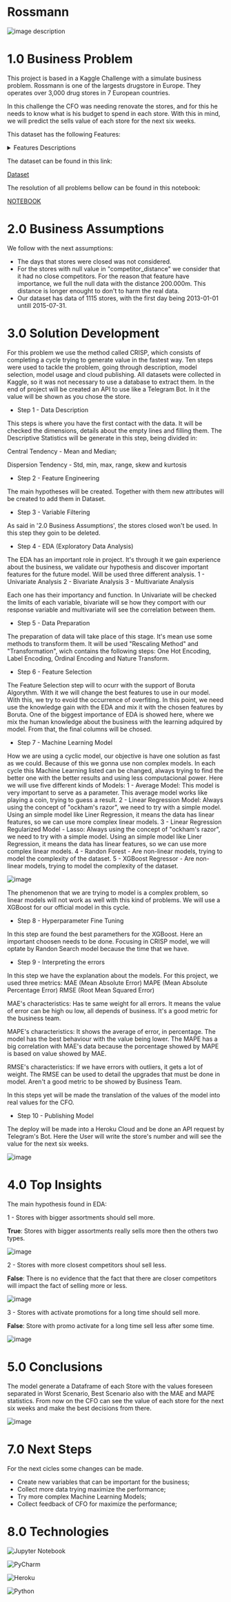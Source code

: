 # Rossmann

![image description](https://repository-images.githubusercontent.com/476548139/91c3cfaa-74ce-4d0a-a349-b787451cc54c)

# 1.0 Business Problem

This project is based in a Kaggle Challenge with a simulate business problem.
Rossmann is one of the largests drugstore in Europe. They operates over 3,000 drug stores in 7 European countries. 

In this challenge the CFO was needing renovate the stores, and for this he needs to know what is his budget to spend in each store. With this in mind, we will predict the sells value of each store for the next six weeks. 

This dataset has the following Features:

<details>
<summary>Features Descriptions</summary>

| Attribute | Description |
| :----- | :----- |
| id | An Id that represents a (Store, Date) duple within the test set |
| Store | Date of the home sale |
| Sales | The turnover for any given day |
| Customers | The number of customers on a given day |
| Open | An indicator for whether the store was open: 0 = closed, 1 = open |
| StateHoliday | Indicates a state holiday. Normally all stores, with few exceptions, are closed on state holidays. |
| SchoolHoliday | Indicates if the (Store, Date) was affected by the closure of public schools |
| StoreType | Differentiates between 4 different store models: a, b, c, d |
| Assortment | Describes an assortment level: a = basic, b = extra, c = extended |
| CompetitionDistance | Distance in meters to the nearest competitor store |
| CompetitionOpenSince[Month/Year] | Gives the approximate year and month of the time the nearest competitor was opened |
| Promo | Indicates whether a store is running a promo on that day |
| Promo2 | Promo2 is a continuing and consecutive promotion for some stores: 0 = store is not participating, 1 = store is participating |
| Promo2Since[Year/Week] | Describes the year and calendar week when the store started participating in Promo2 |
| PromoInterval | describes the consecutive intervals Promo2 is started, naming the months the promotion is started anew. E.g. "Feb,May,Aug,Nov" means each round starts in February, May, August, November of any given year for that store |

 </details>
 
 The dataset can be found in this link:
 
 [Dataset](https://www.kaggle.com/competitions/rossmann-store-sales)  
 
 
 The resolution of all problems bellow can be found in this notebook:
 
 [NOTEBOOK]()

# 2.0 Business Assumptions

We follow with the next assumptions:

- The days that stores were closed was not considered.
- For the stores with null value in "competitor_distance" we consider that it had no close competitors. For the reason that feature have importance, we full the null data with the distance 200.000m. This distance is longer enought to don't to harm the real data. 
- Our dataset has data of 1115 stores, with the first day being 2013-01-01 untill 2015-07-31.


# 3.0 Solution Development

For this problem we use the method called CRISP, which consists of completing a cycle trying to generate value in the fastest way.
Ten steps were used to tackle the problem, going through description, model selection, model usage and cloud publishing.
All datasets were collected in Kaggle, so it was not necessary to use a database to extract them.
In the end of project will be created an API to use like a Telegram Bot. In it the value will be shown as you chose the store.

* Step 1 - Data Description

This steps is where you have the first contact with the data. It will be checked the dimensions, details about the empty lines and filling them.
The Descriptive Statistics will be generate in this step, being divided in:

Central Tendency - Mean and Median;
  
Dispersion Tendency - Std, min, max, range, skew and kurtosis
 
* Step 2 - Feature Engineering

The main hypotheses will be created. Together with them new attributes will be created to add them in Dataset.

* Step 3 - Variable Filtering

As said in '2.0 Business Assumptions', the stores closed won't be used. In this step they goin to be deleted.

* Step 4 - EDA (Exploratory Data Analysis)

The EDA has an important role in project. It's through it we gain experience about the business, we validate our hypothesis and discover important features for the future model.
Will be used three different analysis.
1 - Univariate Analysis
2 - Bivariate Analysis
3 - Multivariate Analysis

Each one has their importancy and function. 
In Univariate will be checked the limits of each variable, bivariate will se how they comport with our response variable and multivariate will see the correlation between them. 

* Step 5 - Data Preparation

The preparation of data will take place of this stage. It's mean use some methods to transform them.
It will be used "Rescaling Method" and "Transformation", wich contains the following steps: One Hot Encoding, Label Encoding, Ordinal Encoding and Nature Transform.

* Step 6 - Feature Selection

The Feature Selection step will to ocurr with the support of Boruta Algorythm. With it we will change the best features to use in our model. With this, we try to evoid the occurrence of overfiting.
In this point, we need use the knowledge gain with the EDA and mix it with the chosen features by Boruta. One of the biggest importance of EDA is showed here, where we mix the human knowledge about the business with the learning adquired by model. From that, the final columns will be chosed.  

* Step 7 - Machine Learning Model

How we are using a cyclic model, our objective is have one solution as fast as we could. Because of this we gonna use non complex models. In each cycle this Machine Learning listed can be changed, always trying to find the better one with the better results and using less computacional power. 
Here we will use five different kinds of Models:
1 - Average Model: This model is very important to serve as a parameter. This average model works like playing a coin, trying to guess a result.
2 - Linear Regression Model: Always using the concept of "ockham's razor", we need to try with a simple model. Using an simple model like Liner Regression, it means the data has linear features, so we can use more complex linear models.
3 - Linear Regression Regularized Model - Lasso: Always using the concept of "ockham's razor", we need to try with a simple model. Using an simple model like Liner Regression, it means the data has linear features, so we can use more complex linear models.
4 - Randon Forest - Are non-linear models, trying to model the complexity of the dataset.
5 - XGBoost Regressor - Are non-linear models, trying to model the complexity of the dataset.

![image](https://user-images.githubusercontent.com/83656797/178176479-c3666c5e-299e-45f4-8729-ffc428775be5.png)

The phenomenon that we are trying to model is a complex problem, so linear models will not work as well with this kind of problems. We will use a XGBoost for our official model in this cycle.

* Step 8 - Hyperparameter Fine Tuning

In this step are found the best paramethers for the XGBoost. Here an important choosen needs to be done. Focusing in CRISP model, we will optate by Randon Search model because the time that we have.

* Step 9 - Interpreting the errors

In this step we have the explanation about the models. For this project, we used three metrics:
MAE (Mean Absolute Error)
MAPE (Mean Absolute Percentage Error)
RMSE (Root Mean Squared Error)


MAE's characteristics:
Has te same weight for all errors. It means the value of error can be high ou low, all depends of business. It's a good metric for the business team. 

MAPE's characteristics:
It shows the average of error, in percentage. The model has the best behaviour with the value being lower. The MAPE has a big correlation with MAE's data because the porcentage showed by MAPE is based on value showed by MAE.
 
RMSE's characteristics:
If we have errors with outliers, it gets a lot of weight. The RMSE can be used to detail the upgrades that must be done in model. Aren't a good metric to be showed by Business Team. 

In this steps yet will be made the translation of the values of the model into real values for the CFO. 

* Step 10 - Publishing Model

The deploy will be made into a Heroku Cloud and be done an API request by Telegram's Bot.
Here the User will write the store's number and will see the value for the next six weeks.

![image](https://user-images.githubusercontent.com/83656797/179426690-24f7931f-4e03-4c5e-b5e3-6fda201f693d.png)


# 4.0 Top Insights
The main hypothesis found in EDA:

1 - Stores with bigger assortments should sell more.

**True**: Stores with bigger assortments really sells more then the others two types.

![image](https://user-images.githubusercontent.com/83656797/179421670-3eb526dc-3c74-473d-8b4e-188d47e6824f.png)


2 - Stores with more closest competitors shoul sell less.

**False**: There is no evidence that the fact that there are closer competitors will impact the fact of selling more or less.

![image](https://user-images.githubusercontent.com/83656797/179420557-9c745f99-60b4-40a2-b5ac-a6542fb36db7.png)


3 - Stores with activate promotions for a long time should sell more.

**False**: Store with promo activate for a long time sell less after some time.

![image](https://user-images.githubusercontent.com/83656797/179421580-bc70451b-65ec-40f4-a291-56310b35dd7f.png)


# 5.0 Conclusions

The model generate a Dataframe of each Store with the values foreseen separated in Worst Scenario, Best Scenario also with the MAE and MAPE statistics. From now on the CFO can see the value of each store for the next six weeks and make the best decisions from there.

![image](https://user-images.githubusercontent.com/83656797/179425903-9c2d9ad8-84ae-45ca-817b-4dfb5f9d7caf.png)


# 7.0 Next Steps

For the next cicles some changes can be made. 
- Create new variables that can be important for the business;
- Collect more data trying maximize the performance;
- Try more complex Machine Learning Models;
- Collect feedback of CFO for maximize the performance;

# 8.0 Technologies

![Jupyter Notebook](https://img.shields.io/badge/jupyter-%23FA0F00.svg?style=for-the-badge&logo=jupyter&logoColor=white)

![PyCharm](https://img.shields.io/badge/pycharm-143?style=for-the-badge&logo=pycharm&logoColor=black&color=black&labelColor=green)

![Heroku](https://img.shields.io/badge/heroku-%23430098.svg?style=for-the-badge&logo=heroku&logoColor=white)

![Python](https://img.shields.io/badge/python-3670A0?style=for-the-badge&logo=python&logoColor=ffdd54)
